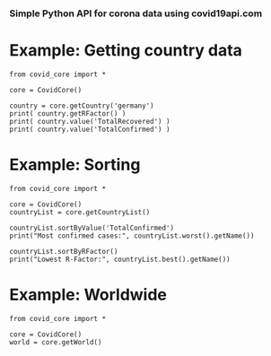 ### Simple Python API for corona data using covid19api.com

# Example: Getting country data

    from covid_core import *

    core = CovidCore()

    country = core.getCountry('germany')
    print( country.getRFactor() )
    print( country.value('TotalRecovered') )
    print( country.value('TotalConfirmed') )

# Example: Sorting

    from covid_core import * 

    core = CovidCore()
    countryList = core.getCountryList()
    
    countryList.sortByValue('TotalConfirmed')
    print("Most confirmed cases:", countryList.worst().getName())

    countryList.sortByRFactor()
    print("Lowest R-Factor:", countryList.best().getName())

# Example: Worldwide

    from covid_core import *
    
    core = CovidCore()
    world = core.getWorld()
    
